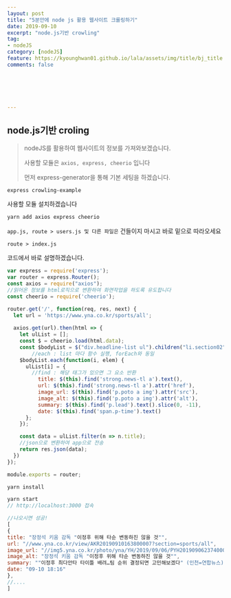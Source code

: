 ```yaml
---
layout: post
title: "5분안에 node js 활용 웹사이트 크롤링하기"
date: 2019-09-10
excerpt: "node.js기반 crowling"
tag:
- nodeJS
category: [nodeJS] 
feature: https://kyounghwan01.github.io/lala/assets/img/title/bj_title.jpg
comments: false






---
```


## node.js기반 croling

> nodeJS를 활용하여 웹사이트의 정보를 가져와보겠습니다.
>
> 사용할 모듈은 `axios, express, cheerio` 입니다
>
> 먼저 express-generator을 통해 기본 세팅을 하겠습니다.

```
express crowling-example
```

사용할 모듈 설치하겠습니다

```js
yarn add axios express cheerio
```



`app.js, route > users.js 및 다른 파일은` 건들이지 마시고 바로 밑으로 따라오세요



`route > index.js`

코드에서 바로 설명하겠습니다.

```js
var express = require('express');
var router = express.Router();
const axios = require("axios");
//읽어온 정보를 html로직으로 변환하여 화면작업을 하도록 유도합니다
const cheerio = require('cheerio');

router.get('/', function(req, res, next) {
  let url = 'https://www.yna.co.kr/sports/all';
  
  axios.get(url).then(html => {
    let ulList = [];
    const $ = cheerio.load(html.data);
    const $bodyList = $("div.headline-list ul").children("li.section02");
		//each : list 마다 함수 실행, forEach와 동일
    $bodyList.each(function(i, elem) {
      ulList[i] = {
        //find : 해당 태그가 있으면 그 요소 반환
          title: $(this).find('strong.news-tl a').text(),
          url: $(this).find('strong.news-tl a').attr('href'),
          image_url: $(this).find('p.poto a img').attr('src'),
          image_alt: $(this).find('p.poto a img').attr('alt'),
          summary: $(this).find('p.lead').text().slice(0, -11),
          date: $(this).find('span.p-time').text()
      };
    });

    const data = ulList.filter(n => n.title);
    //json으로 변환하여 app으로 전송
    return res.json(data);
  })
});

module.exports = router;
```

```js
yarn install

yarn start
// http://localhost:3000 접속
```

```js
//나오시면 성공!
[
{
title: "장정석 키움 감독 "이정후 위해 타순 변동하진 않을 것"",
url: "//www.yna.co.kr/view/AKR20190910163800007?section=sports/all",
image_url: "//img5.yna.co.kr/photo/yna/YH/2019/09/06/PYH2019090623740001300_P2.jpg",
image_alt: "장정석 키움 감독 "이정후 위해 타순 변동하진 않을 것"",
summary: ""이정후 최다안타 타이틀 배려…팀 순위 결정되면 고민해보겠다" (인천=연합뉴스) 김경윤 기자 = 프로야구 키움 히어로...",
date: "09-10 18:16"
},
//....  
]
```
